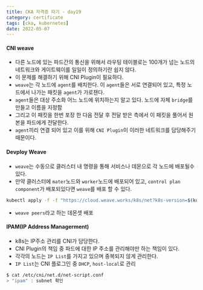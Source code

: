 ```yaml
---
title: CKA 자격증 따기 - day19
category: certificate
tags: [cka, kubernetes]
date: 2022-05-07
---
```


#### CNI weave

- 다른 노드에 있는 파드간의 통신을 위해서 라우팅 테이블로는 100개가 넘는 노드의 네트워크와 게이트웨이를 일일이 정의하기란 쉽지 않다.
- 이 문제를 해결하기 위해 CNI Plugin이 필요하다.
- `weave`는 각 노드에 `agent`를 배치한다. 이 `agent`들은 서로 연결되어 있고, 특정 노드에서 나가는 패킷을 `agent`가 가로챈다.
- `agent`들은 대상 주소화 어느 노드에 위치하는지 알고 있다. 노드에 자체 `bridge`를 만들고 이름을 지정함
- 그리고 이 패킷을 한번 포장 한 다음 전달 후 전달 받은 측에서 이 패킷을 풀어서 원본을 파드에게 전달한다.
- `agent`끼리 연결 되어 있고 이를 위해 `CNI Plugin`이 이러한 네트워크를 담당해주기 때문이다.

#### Devploy Weave

- `weave`는 수동으로 클러스터 내 명령을 통해 서비스나 데몬으로 각 노드에 배포될수 있다.
- 만약 클러스터에 `mater`노드와 `worker`노드에 배포되어 있고, `control plan component`가 배포되있다면 `weave`를 배포 할 수 있다.

```bash
kubectl apply -f -f "https://cloud.weave.works/k8s/net?k8s-version=$(kubectl version | base64 | tr -d '\n')
```

- `weave peers`라고 하는 데몬셋 배포

#### IPAM(IP Address Managerment)

- k8s는 IP주소 관리를 CNI가 담당한다.
- CNI Plugin의 책임 중 파드에 대한 IP 주소를 관리해야만 하는 책임이 있다.
- 각각의 노드는 `IP List`를 가지고 있으며 중복되지 않게 관리한다.
- `IP List`는 CNI 플로그인 중 `DHCP`, `host-local`로 관리

```bash
$ cat /etc/cni/net.d/net-script.conf
> "ipam" : subnet 확인
```
